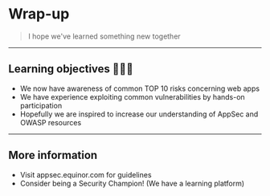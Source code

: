 # Wrap-up

> I hope we've learned something new together

---

## Learning objectives 👩🏽‍🏫

- We now have awareness of common TOP 10 risks concerning web apps <!-- .element: style="font-size:0.9em"-->
- We have experience exploiting common vulnerabilities by hands-on participation <!-- .element: style="font-size:0.9em"-->
- Hopefully we are inspired to increase our understanding of AppSec and OWASP resources <!-- .element: style="font-size:0.9em"-->

---

## More information

- Visit appsec.equinor.com for guidelines
- Consider being a Security Champion! (We have a learning platform)
